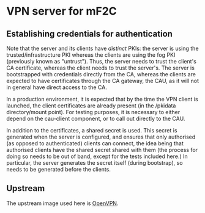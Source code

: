 # VPN server for mF2C


## Establishing credentials for authentication ##

Note that the server and its clients have *distinct* PKIs: the server is using the trusted/infrastructure PKI whereas the clients are using the fog PKI (previously known as "untrust").  Thus, the server needs to trust the client's CA certificate, whereas the client needs to trust the server's.  The server is bootstrapped with credentials directly from the CA, whereas the clients are expected to have certificates through the CA gateway, the CAU, as it will not in general have direct access to the CA.

In a production environment, it is expected that by the time the VPN client is launched, the client certificates are already present (in the /pkidata directory/mount point).  For testing purposes, it is necessary to either depend on the cau-client component, or to call out directly to the CAU.

In addition to the certificates, a shared secret is used.  This secret is generated when the server is configured, and ensures that only authorised (as opposed to authenticated) clients can connect, the idea being that authorised clients have the shared secret shared  with them (the process for doing so needs to be out of band, except for the tests included here.)  In particular, the server generates the secret itself (during bootstrap), so needs to be generated before the clients.

## Upstream ##

The upstream image used here is [OpenVPN](https://hub.docker.com/r/kylemanna/openvpn).  
